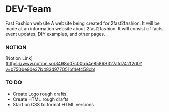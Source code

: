 # DEV-Team
Fast Fashion website
A website being created for 2fast2fashion. 
It will be made at an information website about 2fast2fashion. It will consist of facts, event updates, DIY examples, and other pages. 

### NOTION
[Notion Link] (https://www.notion.so/3498d07c00b54e85863327afd742f2d0?v=b750be90e37b483d977051bf4ef458cb)

### TO DO
- Create Logo rough drafts.
- Create HTML rough drafts
- Start on CSS to format HTML versions
